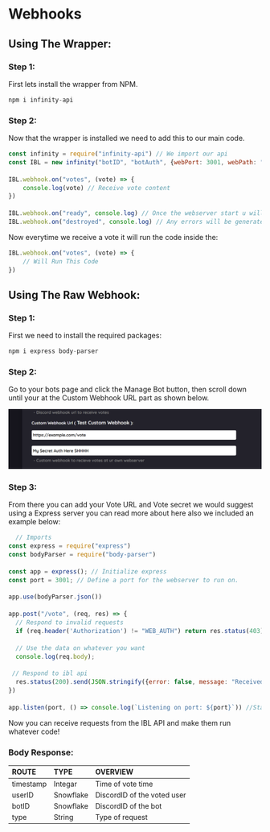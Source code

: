 # Webhooks

## Using The Wrapper:

### Step 1:

First lets install the wrapper from NPM.

```javascript
npm i infinity-api
```

### Step 2:

Now that the wrapper is installed we need to add this to our main code.

```javascript
const infinity = require("infinity-api") // We import our api
const IBL = new infinity("botID", "botAuth", {webPort: 3001, webPath: "/IBLhook", webAuth: "Auth you placed in custom webhooks"}); // We fill requirements

IBL.webhook.on("votes", (vote) => {
    console.log(vote) // Receive vote content
})

IBL.webhook.on("ready", console.log) // Once the webserver start u will get message
IBL.webhook.on("destroyed", console.log) // Any errors will be generated from him
```

Now everytime we receive a vote it will run the code inside the:

```javascript
IBL.webhook.on("votes", (vote) => {
    // Will Run This Code
})
```

## Using The Raw Webhook:

### Step 1:

First we need to install the required packages:

```javascript
npm i express body-parser
```

### Step 2:

Go to your bots page and click the Manage Bot button, then scroll down until your at the Custom Webhook URL part as shown below.

![](../.gitbook/assets/5bc74f0dd25a98ae4c6fbd2f0dd8d8d8.png)

### Step 3:

From there you can add your Vote URL and Vote secret we would suggest using a Express server you can read more about here also we included an example below:

```javascript
  // Imports
const express = require("express")
const bodyParser = require("body-parser")

const app = express(); // Initialize express
const port = 3001; // Define a port for the webserver to run on.

app.use(bodyParser.json())

app.post("/vote", (req, res) => {
  // Respond to invalid requests
  if (req.header('Authorization') != "WEB_AUTH") return res.status(403).send(JSON.stringify({error: true, message: "You don't have access to use this endpoint"}));

  // Use the data on whatever you want
  console.log(req.body); 

 // Respond to ibl api
  res.status(200).send(JSON.stringify({error: false, message: "Received the request!"}));
})

app.listen(port, () => console.log(`Listening on port: ${port}`)) //Start the server
```

Now you can receive requests from the IBL API and make them run whatever code!

### Body Response:

| ROUTE | TYPE | OVERVIEW |
| :--- | :--- | :--- |
| timestamp | Integar | Time of vote time |
| userID | Snowflake | DiscordID of the voted user |
| botID | Snowflake | DiscordID of the bot |
| type | String | Type of request |

